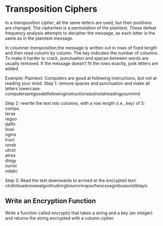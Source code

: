# Transposition Ciphers
In  a *transposition cipher*, all the same letters are used, but their positions are changed. The ciphertext is a permutation of the plaintext.  These defeat frequency analysis attempts to decipher the message, as each letter is the same as in the plaintext message.

In *columnar transposition*,the message is written out in rows of fixed length and then read column by column. The key indicates the number of columns. To make it harder to crack, punctuation and spaces between words are usually removed. If the message doesn’t fit the rows exactly, junk letters are added. 

Example:
Plaintext: Computers are good at following instructions, but not at reading your mind.
Step 1: remove spaces and punctuation and make all letters lowercase:
computersaregoodatfollowinginstructionsbutnotatreadingyourmind

Step 2: rewrite the text into columns, with a row length (i.e., key) of 5:
compu<br>
tersa<br>
regoo<br>
datfo<br>
llowi<br>
ngins<br>
truct<br>
ionsb<br>
utnot<br>
atrea<br>
dingy<br>
ourmi<br>
ndabc<br>

Step 3: Read the text downwards to arrived at the encrypted text:
ctrdlntiuadonoeealgrottiudmrgtoiunnrnrapsofwncsoegmbuaooistbtayic

## Write an Encryption Function
Write a function called encrypt() that takes a string and a key (an integer) and returns the string encrypted with a column cipher.


